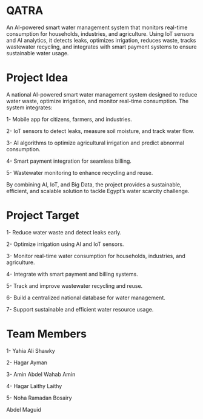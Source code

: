 # QATRA
An AI-powered smart water management system that monitors real-time consumption for households, industries, and agriculture. Using IoT sensors and AI analytics, it detects leaks, optimizes irrigation, reduces waste, tracks wastewater recycling, and integrates with smart payment systems to ensure sustainable water usage.


# Project Idea
A national AI-powered smart water management system designed to reduce water waste, optimize irrigation, and monitor real-time consumption.
The system integrates:

1- Mobile app for citizens, farmers, and industries.

2- IoT sensors to detect leaks, measure soil moisture, and track water flow.

3- AI algorithms to optimize agricultural irrigation and predict abnormal consumption.

4- Smart payment integration for seamless billing.

5- Wastewater monitoring to enhance recycling and reuse.

By combining AI, IoT, and Big Data, the project provides a sustainable, efficient, and scalable solution to tackle Egypt’s water scarcity challenge.

# Project Target
1- Reduce water waste and detect leaks early.

2- Optimize irrigation using AI and IoT sensors.

3- Monitor real-time water consumption for households, industries, and agriculture.

4- Integrate with smart payment and billing systems.

5- Track and improve wastewater recycling and reuse.

6- Build a centralized national database for water management.

7- Support sustainable and efficient water resource usage.

# Team Members
1- Yahia Ali Shawky

2- Hagar Ayman

3- Amin Abdel Wahab Amin

4- Hagar Laithy Laithy

5- Noha Ramadan Bosairy

Abdel Maguid 

